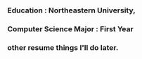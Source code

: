 ### Education : Northeastern University, 
### Computer Science Major : First Year
### other resume things I'll do later. 